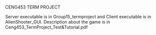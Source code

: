 CENG453 TERM PROJECT

Server executable is in Group15_termproject and Client executable is in AlienShooter_GUI. Description about the game is in Ceng453_TermProject_Test&Tutorial.pdf